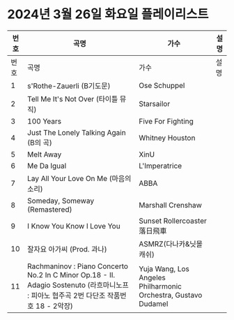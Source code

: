 # 2024년 3월 26일 화요일 플레이리스트

| 번호 | 곡명 | 가수 | 설명 |
|------|------|------|------|
| 번호 | 곡명 | 가수 | 설명 |
| 1 | s'Rothe-Zauerli (B기도문) | Ose Schuppel |  |
| 2 | Tell Me It's Not Over (타이틀 뮤직) | Starsailor |  |
| 3 | 100 Years | Five For Fighting |  |
| 4 | Just The Lonely Talking Again (B의 곡) | Whitney Houston |  |
| 5 | Melt Away | XinU |  |
| 6 | Me Da Igual | L'Imperatrice |  |
| 7 | Lay All Your Love On Me (마음의 소리) | ABBA |  |
| 8 | Someday, Someway (Remastered) | Marshall Crenshaw |  |
| 9 | I Know You Know I Love You | Sunset Rollercoaster 落日飛車 |  |
| 10 | 잘자요 아가씨 (Prod. 과나) | ASMRZ(다나카&닛몰캐쉬) |  |
| 11 | Rachmaninov : Piano Concerto No.2 In C Minor Op.18 - II. Adagio Sostenuto (라흐마니노프 : 피아노 협주곡 2번 다단조 작품번호 18 - 2악장) | Yuja Wang, Los Angeles Philharmonic Orchestra, Gustavo Dudamel |  |
